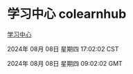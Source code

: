 # 学习中心 colearnhub
[学习中心](http://219.139.196.34:56308/colearnhub/)

2024年 08月 08日 星期四 17:02:02 CST

2024年 08月 08日 星期四 09:02:02 GMT
